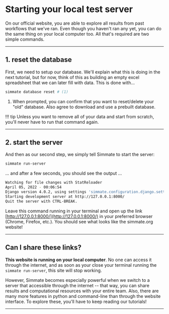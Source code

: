 
# Starting your local test server

On our official website, you are able to explore all results from past workflows that we've ran. Even though you haven't ran any yet, you can do the same thing on your local computer too. All that's required are two simple commands.

----------------------------------------------------------------------

## 1. reset the database

First, we need to setup our database. We'll explain what this is doing in the next tutorial, but for now, think of this as building an empty excel spreadsheet that we can later fill with data. This is done with...

``` bash
simmate database reset # (1)
```

1. When prompted, you can confirm that you want to reset/delete your "old" database. Also agree to download and use a prebuilt database.

!!! tip
    Unless you want to remove all of your data and start from scratch, you'll never have to run that command again.

----------------------------------------------------------------------

## 2. start the server

And then as our second step, we simply tell Simmate to start the server:

``` bash
simmate run-server
```

... and after a few seconds, you should see the output ...

``` bash
Watching for file changes with StatReloader
April 05, 2022 - 00:06:54
Django version 4.0.2, using settings 'simmate.configuration.django.settings'
Starting development server at http://127.0.0.1:8000/
Quit the server with CTRL-BREAK.
```

Leave this command running in your terminal and open up the link [http://127.0.0.1:8000/](http://127.0.0.1:8000/) in your preferred browser (Chrome, Firefox, etc.). You should see what looks like the simmate.org website! 

----------------------------------------------------------------------

## Can I share these links?

**This website is running on your local computer**. No one can access it through the internet, and as soon as your close your terminal running the `simmate run-server`, this site will stop working.

However, Simmate becomes especially powerful when we switch to a server that accessible through the internet -- that way, you can share results and computational resources with your entire team. Also, there are many more features in python and command-line than through the website interface. To explore these, you'll have to keep reading our tutorials! 

----------------------------------------------------------------------
